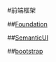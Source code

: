 #前端框架

##[Foundation](https://github.com/zurb/foundation-sites)

##[SemanticUI](https://github.com/Semantic-Org/Semantic-UI)

##[bootstrap](https://github.com/twbs/bootstrap)

